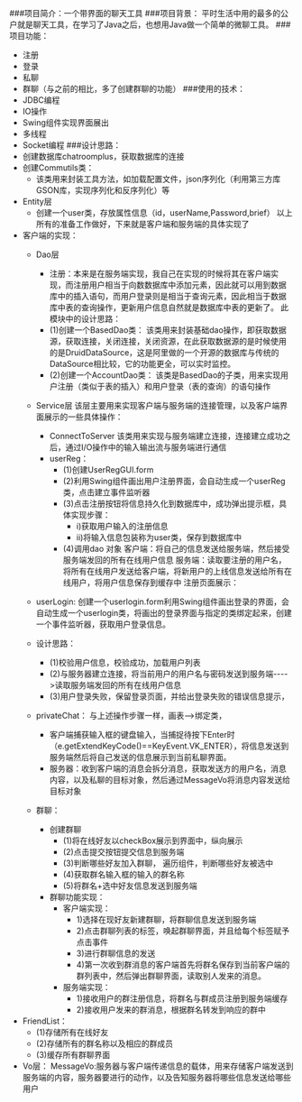 
###项目简介：一个带界面的聊天工具
###项目背景：
平时生活中用的最多的公户就是聊天工具，在学习了Java之后，也想用Java做一个简单的微聊工具。
###项目功能：
  + 注册
  + 登录
  + 私聊
  + 群聊（与之前的相比，多了创建群聊的功能）
###使用的技术：
  + JDBC编程
  + IO操作
  + Swing组件实现界面展出
  + 多线程
  + Socket编程
###设计思路：
  + 创建数据库chatroomplus，获取数据库的连接
  + 创建Commutils类：
    + 该类用来封装工具方法，如加载配置文件，json序列化（利用第三方库GSON库，实现序列化和反序列化）等
  + Entity层
	+ 创建一个user类，存放属性信息（id，userName,Password,brief）
以上所有的准备工作做好，下来就是客户端和服务端的具体实现了
  + 客户端的实现：
    + Dao层
      + 注册：本来是在服务端实现，我自己在实现的时候将其在客户端实现，而注册用户相当于向数数据库中添加元素，因此就可以用到数据库中的插入语句，而用户登录则是相当于查询元素，因此相当于数据库中表的查询操作，更新用户信息自然就是数据库中表的更新了。
       此模块中的设计思路：
       + (1)创建一个BasedDao类：
	该类用来封装基础dao操作，即获取数据源，获取连接，关闭连接，关闭资源，在此获取数据源的是时候使用的是DruidDataSource，这是阿里做的一个开源的数据库与传统的DataSource相比较，它的功能更全，可以实时监控。
       + (2)创建一个AccountDao类：
	   该类是BasedDao的子类，用来实现用户注册（类似于表的插入）和用户登录（表的查询）的语句操作
    + Service层
	该层主要用来实现客户端与服务端的连接管理，以及客户端界面展示的一些具体操作：
	   + ConnectToServer
	该类用来实现与服务端建立连接，连接建立成功之后，通过I/O操作中的输入输出流与服务端进行通信
	   + userReg：
	     + (1)创建UserRegGUI.form
	     + (2)利用Swing组件画出用户注册界面，会自动生成一个userReg类，点击建立事件监听器
         + (3)点击注册按钮将信息持久化到数据库中，成功弹出提示框，具体实现步骤：
           + i)获取用户输入的注册信息
           + ii)将输入信息包装称为user类，保存到数据库中
	     + (4)调用dao 对象
	客户端：将自己的信息发送给服务端，然后接受服务端发回的所有在线用户信息
	服务端：读取要注册的用户名，将所有在线用户发送给客户端，将新用户的上线信息发送给所有在线用户，将用户信息保存到缓存中
	注册页面展示：
	 
     + userLogin:
	创建一个userlogin.form利用Swing组件画出登录的界面，会自动生成一个userlogin类，将画出的登录界面与指定的类绑定起来，创建一个事件监听器，获取用户登录信息。
	  + 设计思路：
        + (1)校验用户信息，校验成功，加载用户列表
	    + (2)与服务器建立连接，将当前用户的用户名与密码发送到服务端---->读取服务端发回的所有在线用户信息
	    + (3)用户登录失败，保留登录页面，并给出登录失败的错误信息提示，
     + privateChat：
与上述操作步骤一样，画表—>绑定类，
       + 客户端捕获输入框的键盘输入，当捕捉待按下Enter时（e.getExtendKeyCode()==KeyEvent.VK_ENTER），将信息发送到服务端然后将自己发送的信息展示到当前私聊界面。
       + 服务器：收到客户端的消息会拆分消息，获取发送方的用户名，消息内容，以及私聊的目标对象，然后通过MessageVo将消息内容发送给目标对象
    + 群聊：
	  + 创建群聊
        + (1)将在线好友以checkBox展示到界面中，纵向展示
        + (2)点击提交按钮提交信息到服务端
	    + (3)判断哪些好友加入群聊，
	遍历组件，判断哪些好友被选中
        + (4)获取群名输入框的输入的群名称
        + (5)将群名+选中好友信息发送到服务端
	  + 群聊功能实现：
	    + 客户端实现：
          + 1)选择在现好友新建群聊，将群聊信息发送到服务端
          + 2)点击群聊列表的标签，唤起群聊界面，并且给每个标签赋予点击事件
          + 3)进行群聊信息的发送
          + 4)第一次收到群消息的客户端首先将群名保存到当前客户端的群列表中，然后弹出群聊界面，读取别人发来的消息。
        + 服务端实现：
          + 1)接收用户的群注册信息，将群名与群成员注册到服务端缓存
          + 2)接收用户发来的群消息，根据群名转发到响应的群中
   + FriendList：
        + (1)存储所有在线好友
	    + (2)存储所有的群名称以及相应的群成员
	    + (3)缓存所有群聊界面
   + Vo层：
	MessageVo:服务器与客户端传递信息的载体，用来存储客户端发送到服务端的内容，服务器要进行的动作，以及告知服务器将哪些信息发送给哪些用户

